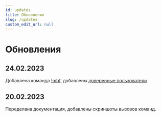 ```yaml
---
id: updates
title: Обновления
slug: /updates
custom_edit_url: null
---
```


# Обновления

## 24.02.2023
Добавлена команда [!mbf](massban.md#бан-новых-пользователей), добавлены [доверенные пользователи](trusted-users.md)

## 20.02.2023
Переделана документация, добавлены скриншоты вызовов команд.